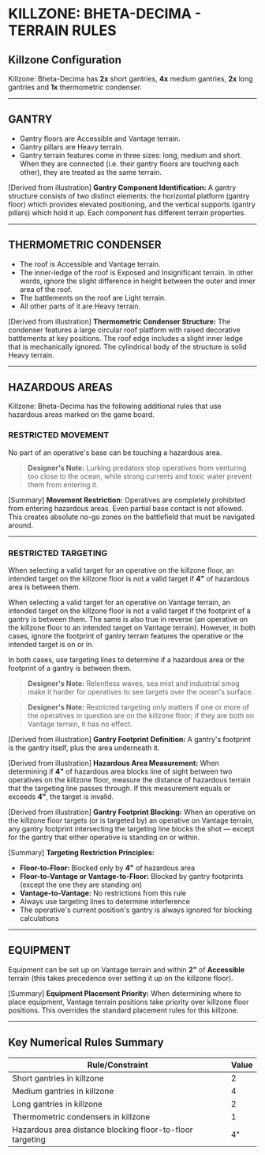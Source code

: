 # KILLZONE: BHETA-DECIMA - TERRAIN RULES

## Killzone Configuration

Killzone: Bheta-Decima has **2x** short gantries, **4x** medium gantries, **2x** long gantries and **1x** thermometric condenser.

---

## GANTRY

* Gantry floors are Accessible and Vantage terrain.
* Gantry pillars are Heavy terrain.
* Gantry terrain features come in three sizes: long, medium and short. When they are connected (i.e. their gantry floors are touching each other), they are treated as the same terrain.

[Derived from illustration]
**Gantry Component Identification:**
A gantry structure consists of two distinct elements: the horizontal platform (gantry floor) which provides elevated positioning, and the vertical supports (gantry pillars) which hold it up. Each component has different terrain properties.

---

## THERMOMETRIC CONDENSER

* The roof is Accessible and Vantage terrain.
* The inner-ledge of the roof is Exposed and Insignificant terrain. In other words, ignore the slight difference in height between the outer and inner area of the roof.
* The battlements on the roof are Light terrain.
* All other parts of it are Heavy terrain.

[Derived from illustration]
**Thermometric Condenser Structure:**
The condenser features a large circular roof platform with raised decorative battlements at key positions. The roof edge includes a slight inner ledge that is mechanically ignored. The cylindrical body of the structure is solid Heavy terrain.

---

## HAZARDOUS AREAS

Killzone: Bheta-Decima has the following additional rules that use hazardous areas marked on the game board.

### RESTRICTED MOVEMENT

No part of an operative's base can be touching a hazardous area.

> **Designer's Note:** Lurking predators stop operatives from venturing too close to the ocean, while strong currents and toxic water prevent them from entering it.

[Summary]
**Movement Restriction:** Operatives are completely prohibited from entering hazardous areas. Even partial base contact is not allowed. This creates absolute no-go zones on the battlefield that must be navigated around.

---

### RESTRICTED TARGETING

When selecting a valid target for an operative on the killzone floor, an intended target on the killzone floor is not a valid target if **4"** of hazardous area is between them.

When selecting a valid target for an operative on Vantage terrain, an intended target on the killzone floor is not a valid target if the footprint of a gantry is between them. The same is also true in reverse (an operative on the killzone floor to an intended target on Vantage terrain). However, in both cases, ignore the footprint of gantry terrain features the operative or the intended target is on or in.

In both cases, use targeting lines to determine if a hazardous area or the footprint of a gantry is between them.

> **Designer's Note:** Relentless waves, sea mist and industrial smog make it harder for operatives to see targets over the ocean's surface.

> **Designer's Note:** Restricted targeting only matters if one or more of the operatives in question are on the killzone floor; if they are both on Vantage terrain, it has no effect.

[Derived from illustration]
**Gantry Footprint Definition:**
A gantry's footprint is the gantry itself, plus the area underneath it.

[Derived from illustration]
**Hazardous Area Measurement:**
When determining if **4"** of hazardous area blocks line of sight between two operatives on the killzone floor, measure the distance of hazardous terrain that the targeting line passes through. If this measurement equals or exceeds **4"**, the target is invalid.

[Derived from illustration]
**Gantry Footprint Blocking:**
When an operative on the killzone floor targets (or is targeted by) an operative on Vantage terrain, any gantry footprint intersecting the targeting line blocks the shot — except for the gantry that either operative is standing on or within.

[Summary]
**Targeting Restriction Principles:**
* **Floor-to-Floor:** Blocked only by **4"** of hazardous area
* **Floor-to-Vantage or Vantage-to-Floor:** Blocked by gantry footprints (except the one they are standing on)
* **Vantage-to-Vantage:** No restrictions from this rule
* Always use targeting lines to determine interference
* The operative's current position's gantry is always ignored for blocking calculations

---

## EQUIPMENT

Equipment can be set up on Vantage terrain and within **2"** of **Accessible** terrain (this takes precedence over setting it up on the killzone floor).

[Summary]
**Equipment Placement Priority:** When determining where to place equipment, Vantage terrain positions take priority over killzone floor positions. This overrides the standard placement rules for this killzone.

---

## Key Numerical Rules Summary

| Rule/Constraint | Value |
|-----------------|-------|
| Short gantries in killzone | 2 |
| Medium gantries in killzone | 4 |
| Long gantries in killzone | 2 |
| Thermometric condensers in killzone | 1 |
| Hazardous area distance blocking floor-to-floor targeting | 4" |